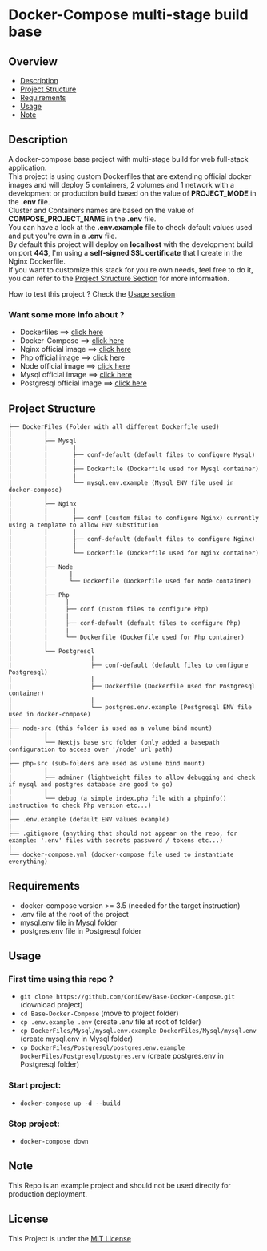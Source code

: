# Docker-Compose multi-stage build base

## Overview
- [Description](#description)
- [Project Structure](#project-structure)
- [Requirements](#requirements)
- [Usage](#usage)
- [Note](#note)

## Description
A docker-compose base project with multi-stage build for web full-stack application.</br>
This project is using custom Dockerfiles that are extending official docker images and will deploy 5 containers, 2 volumes and 1 network with a development or production build based on the value of <strong>PROJECT_MODE</strong> in the <strong>.env</strong> file.</br>
Cluster and Containers names are based on the value of <strong>COMPOSE_PROJECT_NAME</strong> in the <strong>.env</strong> file.</br>
You can have a look at the <strong>.env.example</strong> file to check default values used and put you're own in a <strong>.env</strong> file.</br>
By default this project will deploy on <strong>localhost</strong> with the development build on port <strong>443</strong>, I'm using a <strong>self-signed SSL certificate</strong> that I create in the Nginx Dockerfile.</br>
If you want to customize this stack for you're own needs, feel free to do it, you can refer to the [Project Structure Section](#project-structure) for more information.

How to test this project ? Check the [Usage section](#usage)

### Want some more info about ?
- Dockerfiles ==> [click here](https://docs.docker.com/engine/reference/builder/)
- Docker-Compose ==> [click here](https://docs.docker.com/compose/)
- Nginx official image ==> [click here](https://hub.docker.com/_/nginx)
- Php official image ==> [click here](https://hub.docker.com/_/php)
- Node official image ==> [click here](https://hub.docker.com/_/node)
- Mysql official image ==> [click here](https://hub.docker.com/_/mysql)
- Postgresql official image ==> [click here](https://hub.docker.com/_/postgres)

## Project Structure
```
├── DockerFiles (Folder with all different Dockerfile used)
|         |
|         ├── Mysql
|         |       |
|         |       ├── conf-default (default files to configure Mysql)
|         |       |
|         |       ├── Dockerfile (Dockerfile used for Mysql container)
|         |       |
|         |       └── mysql.env.example (Mysql ENV file used in docker-compose)
|         |
|         ├── Nginx
|         |       |
|         |       ├── conf (custom files to configure Nginx) currently using a template to allow ENV substitution
|         |       |
|         |       ├── conf-default (default files to configure Nginx)
|         |       |
|         |       └── Dockerfile (Dockerfile used for Nginx container)
|         |
|         ├── Node
|         |      |
|         |      └── Dockerfile (Dockerfile used for Node container)
|         |
|         ├── Php
|         |     |
|         |     ├── conf (custom files to configure Php)
|         |     |
|         |     ├── conf-default (default files to configure Php)
|         |     |
|         |     └── Dockerfile (Dockerfile used for Php container)
|         |
|         └── Postgresql
|                      |
|                      ├── conf-default (default files to configure Postgresql)
|                      |
|                      ├── Dockerfile (Dockerfile used for Postgresql container)
|                      |
|                      └── postgres.env.example (Postgresql ENV file used in docker-compose)
|
├── node-src (this folder is used as a volume bind mount)
|         |
|         └── Nextjs base src folder (only added a basepath configuration to access over '/node' url path)
|
├── php-src (sub-folders are used as volume bind mount)
|         |
|         ├── adminer (lightweight files to allow debugging and check if mysql and postgres database are good to go)
|         |
|         └── debug (a simple index.php file with a phpinfo() instruction to check Php version etc...)
|
├── .env.example (default ENV values example)
|
├── .gitignore (anything that should not appear on the repo, for example: '.env' files with secrets password / tokens etc...)
|
└── docker-compose.yml (docker-compose file used to instantiate everything)
```

## Requirements
- docker-compose version >= 3.5 (needed for the target instruction)
- .env file at the root of the project
- mysql.env file in Mysql folder
- postgres.env file in Postgresql folder

## Usage
### First time using this repo ?
- ```git clone https://github.com/ConiDev/Base-Docker-Compose.git``` (download project)
- ```cd Base-Docker-Compose``` (move to project folder)
- ```cp .env.example .env``` (create .env file at root of folder)
- ```cp DockerFiles/Mysql/mysql.env.example DockerFiles/Mysql/mysql.env``` (create mysql.env in Mysql folder)
- ```cp DockerFiles/Postgresql/postgres.env.example DockerFiles/Postgresql/postgres.env``` (create postgres.env in Postgresql folder)

### Start project:
- ```docker-compose up -d --build```

### Stop project:
- ```docker-compose down```

## Note
This Repo is an example project and should not be used directly for production deployment.

## License
This Project is under the [MIT License](/LICENSE)
